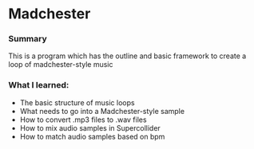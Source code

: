 # Madchester

### Summary
This is a program which has the outline and basic framework to create a loop of madchester-style music

### What I learned:
- The basic structure of music loops
- What needs to go into a Madchester-style sample
- How to convert .mp3 files to .wav files
- How to mix audio samples in Supercollider
- How to match audio samples based on bpm
